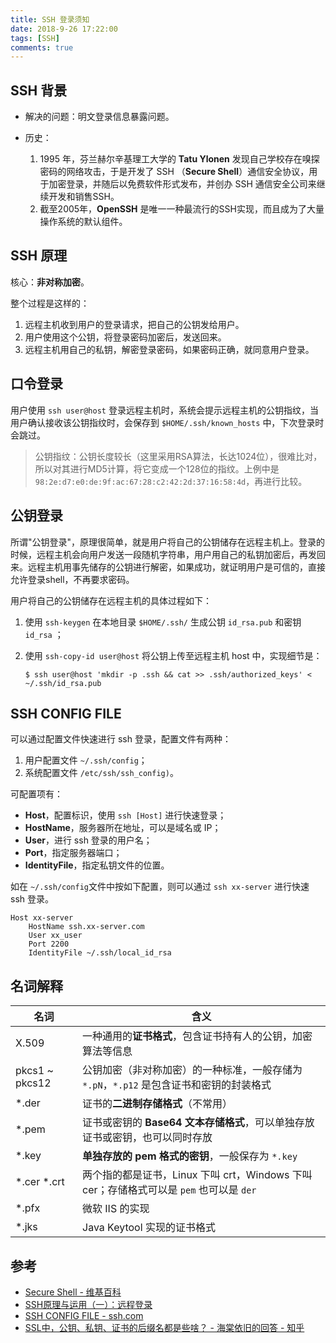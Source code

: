 ```yaml
---
title: SSH 登录须知
date: 2018-9-26 17:22:00
tags: [SSH]
comments: true
---
```



## SSH 背景

- 解决的问题：明文登录信息暴露问题。

- 历史：
  1. 1995 年，芬兰赫尔辛基理工大学的 **Tatu Ylonen** 发现自己学校存在嗅探密码的网络攻击，于是开发了 SSH （**Secure Shell**）通信安全协议，用于加密登录，并随后以免费软件形式发布，并创办 SSH 通信安全公司来继续开发和销售SSH。
  2. 截至2005年，**OpenSSH** 是唯一一种最流行的SSH实现，而且成为了大量操作系统的默认组件。

## SSH 原理

核心：**非对称加密**。

整个过程是这样的：

1. 远程主机收到用户的登录请求，把自己的公钥发给用户。
2. 用户使用这个公钥，将登录密码加密后，发送回来。
3. 远程主机用自己的私钥，解密登录密码，如果密码正确，就同意用户登录。

## 口令登录

用户使用 `ssh user@host` 登录远程主机时，系统会提示远程主机的公钥指纹，当用户确认接收该公钥指纹时，会保存到 `$HOME/.ssh/known_hosts` 中，下次登录时会跳过。

> 公钥指纹：公钥长度较长（这里采用RSA算法，长达1024位），很难比对，所以对其进行MD5计算，将它变成一个128位的指纹。上例中是 `98:2e:d7:e0:de:9f:ac:67:28:c2:42:2d:37:16:58:4d`，再进行比较。

## 公钥登录

所谓"公钥登录"，原理很简单，就是用户将自己的公钥储存在远程主机上。登录的时候，远程主机会向用户发送一段随机字符串，用户用自己的私钥加密后，再发回来。远程主机用事先储存的公钥进行解密，如果成功，就证明用户是可信的，直接允许登录shell，不再要求密码。

用户将自己的公钥储存在远程主机的具体过程如下：

1. 使用 `ssh-keygen` 在本地目录 `$HOME/.ssh/` 生成公钥 `id_rsa.pub` 和密钥 `id_rsa` ；

2. 使用 `ssh-copy-id user@host` 将公钥上传至远程主机 host 中，实现细节是：

   ```shell
   $ ssh user@host 'mkdir -p .ssh && cat >> .ssh/authorized_keys' < ~/.ssh/id_rsa.pub
   ```

## SSH CONFIG FILE

可以通过配置文件快速进行 ssh 登录，配置文件有两种：

1. 用户配置文件 `~/.ssh/config`；
2. 系统配置文件 `/etc/ssh/ssh_config)`。

可配置项有：

- **Host**，配置标识，使用 `ssh [Host]` 进行快速登录；
- **HostName**，服务器所在地址，可以是域名或 IP；
- **User**，进行 ssh 登录的用户名；
- **Port**，指定服务器端口；
- **IdentityFile**，指定私钥文件的位置。

如在 `~/.ssh/config`文件中按如下配置，则可以通过 `ssh xx-server` 进行快速 ssh 登录。

```
Host xx-server
    HostName ssh.xx-server.com
    User xx_user
    Port 2200
    IdentityFile ~/.ssh/local_id_rsa
```

## 名词解释

| 名词           | 含义                                                         |
| -------------- | ------------------------------------------------------------ |
| X.509          | 一种通用的**证书格式**，包含证书持有人的公钥，加密算法等信息 |
| pkcs1 ~ pkcs12 | 公钥加密（非对称加密）的一种标准，一般存储为 `*.pN`，`*.p12` 是包含证书和密钥的封装格式 |
| *.der          | 证书的**二进制存储格式**（不常用）                           |
| *.pem          | 证书或密钥的 **Base64 文本存储格式**，可以单独存放证书或密钥，也可以同时存放 |
| *.key          | **单独存放的 pem 格式的密钥**，一般保存为 `*.key`            |
| *.cer *.crt    | 两个指的都是证书，Linux 下叫 crt，Windows 下叫 cer；存储格式可以是 `pem` 也可以是 `der` |
| *.pfx          | 微软 IIS 的实现                                              |
| *.jks          | Java Keytool 实现的证书格式                                  |

## 参考

- [Secure Shell - 维基百科](https://zh.wikipedia.org/zh-cn/Secure_Shell)
- [SSH原理与运用（一）：远程登录](http://www.ruanyifeng.com/blog/2011/12/ssh_remote_login.html)
- [SSH CONFIG FILE - ssh.com](https://www.ssh.com/ssh/config/)
- [SSL中，公钥、私钥、证书的后缀名都是些啥？ - 海棠依旧的回答 - 知乎](https://www.zhihu.com/question/29620953/answer/242467271)

